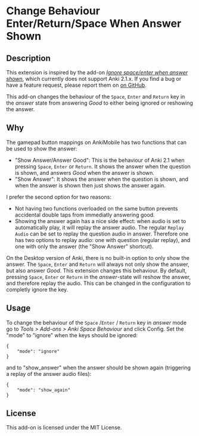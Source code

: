 # Change Behaviour Enter/Return/Space When Answer Shown

## Description
This extension is inspired by the add-on [*Ignore space/enter when answer shown*](https://ankiweb.net/shared/info/2160758119), which currently does not support Anki 2.1.x. If you find a bug or have a feature request, please report them on [on GitHub](https://github.com/viql/anki-space-behaviour). 

This add-on changes the behaviour of the ``Space``, ``Enter`` and ``Return`` key in the *answer* state from answering *Good* to either being ignored or reshowing the answer.

## Why
The gamepad button mappings on AnkiMobile has two functions that can be used to show the answer:

- "Show Answer/Answer Good": This is the behaviour of Anki 2.1 when pressing ``Space``, ``Enter`` or ``Return``. It shows the answer when the question is shown, and answers *Good* when the answer is shown.
- "Show Answer": It shows the answer when the question is shown, and when the answer is shown then just shows the answer again. 

I prefer the second option for two reasons:
- Not having two functions overloaded on the same button prevents accidental double taps from immediatly answering good. 
- Showing the answer again has a nice side effect: when audio is set to automatically play, it will replay the answer audio. The regular ``Replay Audio`` can be set to replay the question audio in answer. Therefore one has two options to replay audio: one with question (regular replay), and one with only the answer (the "Show Answer" shortcut).

On the Desktop version of Anki, there is no built-in option to only show the answer. The ``Space``, ``Enter`` and ``Return`` will always not only show the answer, but also answer *Good*. This extension changes this behaviour. By default, pressing ``Space``, ``Enter`` or ``Return`` in the *answer*-state will reshow the answer, and therefore replay the audio. This can be changed in the configuration to completly ignore the key.

## Usage
To change the behaviour of the ``Space`` /``Enter`` / ``Return`` key in *answer* mode go to *Tools > Add-ons > Anki Space Behaviour* and click Config. Set the "mode" to "ignore" when the keys should be ignored:

```
{
    "mode": "ignore"
}
```

and to "show_answer" when the answer should be shown again (triggering a replay of the answer audio files):

```
{
    "mode": "show_again"
}
```

## License
This add-on is licensed under the MIT License. 
